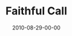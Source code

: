 ---
layout: message
category: message
series: "The Faithful"
title: "Faithful Call"
date: 2010-08-29-00-00
message_id: 635
audio: "http://s3.amazonaws.com/crossroads-media/messages/audio/TheFaithful03.mp3"
audio-duration: "46:37"
program: "http://s3.amazonaws.com/crossroads-media/documents/08_28-29_10Program.pdf"
description: "Brian Tome talks about how the faithful respond to God's call."
video: "http://s3.amazonaws.com/crossroads-media/messages/video/TheFaithful03.mp4"
video-duration: "46:37"
video-image: "http://s3.amazonaws.com/crossroads-media/images/TheFaithful03_still.jpg"
tag: 
 - tome
 - faithfulness
 - call
 - calling
 - program
explicit: false
---